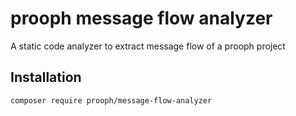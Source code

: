 # prooph message flow analyzer

A static code analyzer to extract message flow of a prooph project

## Installation

```bash
composer require prooph/message-flow-analyzer
```


